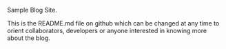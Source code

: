 Sample Blog Site. 

This is the README.md file on github which can be changed at any time to orient collaborators, developers or anyone interested in knowing more about the blog. 
